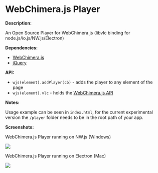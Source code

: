 # WebChimera.js Player
**Description:**

An Open Source Player for WebChimera.js (libvlc binding for node.js/io.js/NW.js/Electron)

**Dependencies:**
- [WebChimera.js](https://github.com/RSATom/WebChimera.js)
- [jQuery](https://www.npmjs.com/package/jquery)

**API:**
- ``wjs(element).addPlayer(cb)`` - adds the player to any element of the page
- ``wjs(element).vlc`` - holds the [WebChimera.js API](https://github.com/RSATom/WebChimera.js/wiki/JS-API)

**Notes:**

Usage example can be seen in ``index.html``, for the current experimental version the ``/player`` folder needs to be in the root path of your app.

**Screenshots:**

WebChimera.js Player running on NW.js (Windows)

<img src="http://webchimera.org/samples/wcjs-player.png">

WebChimera.js Player running on Electron (Mac)

<img src="http://webchimera.org/samples/wcjs-player-2.png">
